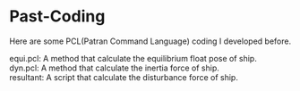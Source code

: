 # Past-Coding
Here are some PCL(Patran Command Language) coding I developed before.  

equi.pcl: A method that calculate the equilibrium float pose of ship.  
dyn.pcl: A method that calculate the inertia force of ship.  
resultant: A script that calculate the disturbance force of ship.  
